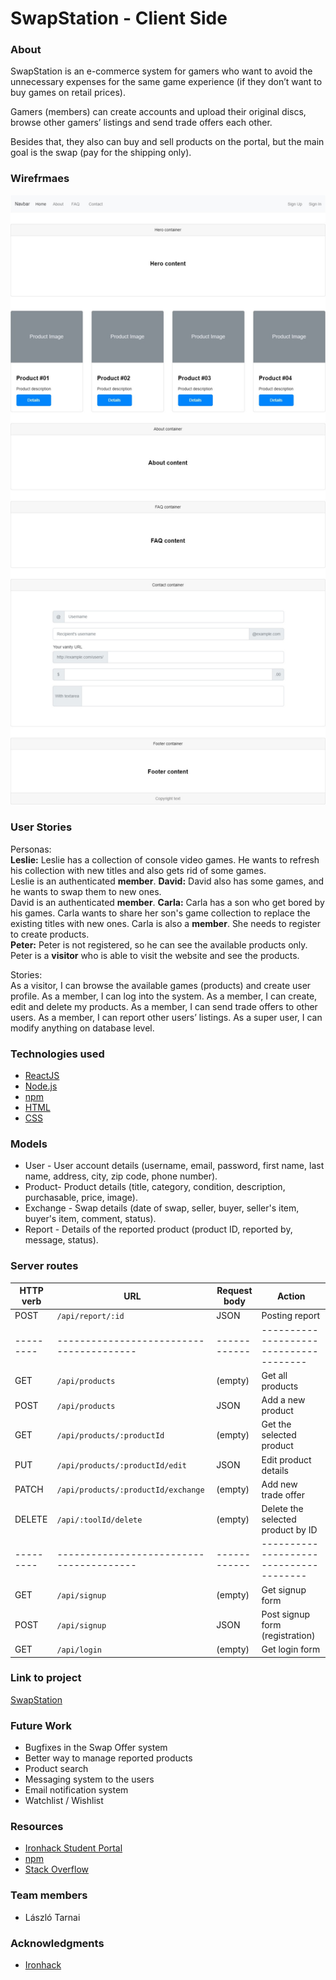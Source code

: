# SwapStation - Client Side

<!-- ABOUT THE PROJECT -->

### About

SwapStation is an e-commerce system for gamers who want to avoid the unnecessary expenses for the same game experience (if they don’t want to buy games on retail prices).

Gamers (members) can create accounts and upload their original discs, browse other gamers’ listings and send trade offers each other.

Besides that, they also can buy and sell products on the portal, but the main goal is the swap (pay for the shipping only).

<!-- WIREFRAMES -->

### Wirefrmaes

<img src="https://github.com/huLasTar/swapstation-client/blob/master/wireframe.jpg?raw=true">

<!--USER STORIES-->

### User Stories

Personas:<br />
<b>Leslie:</b> Leslie has a collection of console video games. He wants to refresh his collection with new titles and also gets rid of some games.<br />
Leslie is an authenticated <b>member</b>.
<b>David:</b> David also has some games, and he wants to swap them to new ones.<br />
David is an authenticated <b>member</b>.
<b>Carla:</b> Carla has a son who get bored by his games. Carla wants to share her son's game collection to replace the existing titles with new ones.
Carla is also a <b>member</b>. She needs to register to create products.<br />
<b>Peter:</b> Peter is not registered, so he can see the available products only.<br />
Peter is a <b>visitor</b> who is able to visit the website and see the products.<br />

Stories:<br />
As a visitor, I can browse the available games (products) and create user profile.
As a member, I can log into the system.
As a member, I can create, edit and delete my products.
As a member, I can send trade offers to other users.
As a member, I can report other users’ listings.
As a super user, I can modify anything on database level.

<!--TECHNOLOGIES USED-->

### Technologies used

- [ReactJS](https://reactjs.org/)
- [Node.js](https://nodejs.org/)
- [npm](https://www.npmjs.com/")
- [HTML](http://www.html5.com/)
- [CSS](https://www.w3schools.com/w3css/defaulT.asp)

<!--MODELS-->

### Models

- User - User account details (username, email, password, first name, last name, address, city, zip code, phone number).
- Product- Product details (title, category, condition, description, purchasable, price, image).
- Exchange - Swap details (date of swap, seller, buyer, seller's item, buyer's item, comment, status).
- Report - Details of the reported product (product ID, reported by, message, status).

<!--SERVER ROUTES-->

### Server routes

| HTTP verb | URL                                      | Request body | Action                                 |
| --------- | ---------------------------------------- | ------------ | -------------------------------------- |
| POST      | `/api/report/:id`                        | JSON         | Posting report                         |
| --------- | ---------------------------------------- | ------------ | -------------------------------------- |
| GET       | `/api/products`                          | (empty)      | Get all products                       |
| POST      | `/api/products`                          | JSON         | Add a new product                      |
| GET       | `/api/products/:productId`               | (empty)      | Get the selected product               |
| PUT       | `/api/products/:productId/edit`          | JSON         | Edit product details                   |
| PATCH     | `/api/products/:productId/exchange`      | (empty)      | Add new trade offer                    |
| DELETE    | `/api/:toolId/delete`                    | (empty)      | Delete the selected product by ID      |
| --------- | ---------------------------------------- | ------------ | -------------------------------------- |
| GET       | `/api/signup`                            | (empty)      | Get signup form                        |
| POST      | `/api/signup`                            | JSON         | Post signup form (registration)        |
| GET       | `/api/login`                             | (empty)      | Get login form                         |

<!--Project Link-->

### Link to project

<a href="https://swapstation.netlify.app/">SwapStation</a>

<!--Future Work-->

### Future Work

- Bugfixes in the Swap Offer system
- Better way to manage reported products
- Product search
- Messaging system to the users
- Email notification system
- Watchlist / Wishlist

<!--RESOURCES-->

### Resources

- <a href="https://www.ironhack.com/">Ironhack Student Portal</a>
- <a href="https://www.npmjs.com/">npm</a>
- <a href="https://stackoverflow.com/">Stack Overflow</a>

<!--TEAM MEMBERS-->

### Team members

- László Tarnai

<!-- ACKNOWLEDGMENTS -->

### Acknowledgments

- [Ironhack](https://www.ironhack.com/en)
